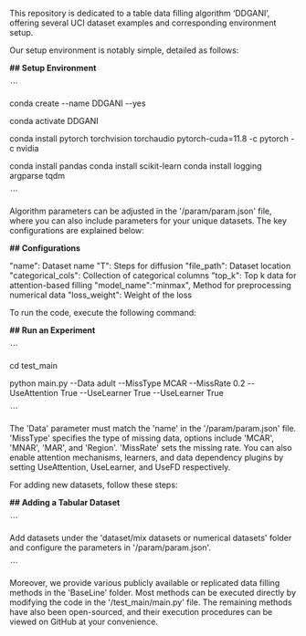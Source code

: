 This repository is dedicated to a table data filling algorithm ‘DDGANI’, offering several UCI dataset examples and corresponding environment setup.

Our setup environment is notably simple, detailed as follows:

**## Setup Environment**

*```*

conda create --name DDGANI --yes

conda activate DDGANI 

conda install pytorch torchvision torchaudio pytorch-cuda=11.8 -c pytorch -c nvidia

conda install pandas
conda install scikit-learn 
conda install logging argparse tqdm

*```*



Algorithm parameters can be adjusted in the '/param/param.json' file, where you can also include parameters for your unique datasets. The key configurations are explained below:

**## Configurations**

"name": Dataset name
"T": Steps for diffusion
"file_path": Dataset location
"categorical_cols": Collection of categorical columns
"top_k": Top k data for attention-based filling
"model_name":"minmax", Method for preprocessing numerical data
"loss_weight": Weight of the loss

To run the code, execute the following command:

**## Run an Experiment**

*```*

cd test_main

python main.py --Data adult --MissType MCAR --MissRate 0.2 --UseAttention True --UseLearner True --UseLearner True

*```*

The 'Data' parameter must match the 'name' in the '/param/param.json' file. 'MissType' specifies the type of missing data, options include 'MCAR', 'MNAR', 'MAR', and 'Region'. 'MissRate' sets the missing rate.
You can also enable attention mechanisms, learners, and data dependency plugins by setting UseAttention, UseLearner, and UseFD respectively.

For adding new datasets, follow these steps:

**## Adding a Tabular Dataset**

*```*

Add datasets under the 'dataset/mix datasets or numerical datasets' folder and configure the parameters in '/param/param.json'.

*```*

Moreover, we provide various publicly available or replicated data filling methods in the 'BaseLine' folder.
Most methods can be executed directly by modifying the code in the '/test_main/main.py' file.
The remaining methods have also been open-sourced, and their execution procedures can be viewed on GitHub at your convenience.